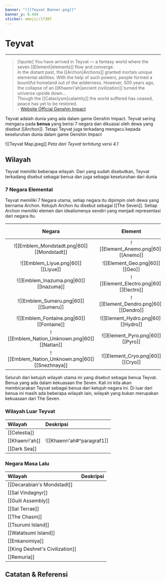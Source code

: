```yaml
---
banner: "![[Teyvat Banner.png]]"
banner_y: 0.444
sticker: emoji//1f30f
---
```


# Teyvat

---

>[!quote]
> You have arrived in Teyvat — a fantasy world where the seven [[Element|elements]] flow and converge. <br>
In the distant past, the [[Archon|Archons]] granted mortals unique elemental abilities. With the help of such powers, people formed a bountiful homeland out of the wilderness. However, 500 years ago, the collapse of an [[Khaenri'ah|ancient civilization]] turned the universe upside down...  <br>
Though the [[Cataclysm|calamity]] the world suffered has ceased, peace has yet to be restored. <br>
\- [Website Official Genshin Impact](https://genshin.hoyoverse.com/en/map)


Teyvat adalah dunia yang ada dalam game Genshin Impact. Teyvat sering mengacu pada **benua** yang berisi 7 negara dan dikuasai oleh dewa yang disebut [[Archon]]. Tetapi Teyvat juga terkadang mengacu kepada keseluruhan dunia dalam game Genshin Impact

![[Teyvat Map.jpeg]]
*Peta dari Teyvat terhitung versi 4.1*

## Wilayah
Teyvat memiliki beberapa wilayah. Dari yang sudah disebutkan, Teyvat terkadang disebut sebagai benua dan juga sebagai keseluruhan dari dunia
### 7 Negara Elemental
Teyvat memiliki 7 Negara utama, setiap negara itu dipimpin oleh dewa yang bernama Archon. Ketujuh Archon itu disebut sebagai [[The Seven]]. Setiap Archon memiliki elemen dan idealismenya sendiri yang menjadi representasi dari negara itu.

|                        Negara                        |                   Element                    |    Archon     | Idealisme |   Badan Pemerintahan   |
|:----------------------------------------------------:|:--------------------------------------------:|:-------------:|:---------:|:----------------------:|
|   ![[Emblem_Mondstadt.png\|60]]<br>[[Mondstadt]]    |   ![[Element_Anemo.png\|60]]<br>[[Anemo]]   | [[Barbatos]]  |  Freedom  | [[Knight of Favonius]] |
|       ![[Emblem_Liyue.png\|60]]<br>[[Liyue]]        |     ![[Element_Geo.png\|60]]<br>[[Geo]]     |   [[Morax]]   | Contract  |    [[Liyue Qixing]]    |
|     ![[Emblem_Inazuma.png\|60]]<br>[[Inazuma]]      | ![[Element_Electro.png\|60]]<br>[[Electro]] | [[Beelzebul]] | Eternity  |     [[Shogunate]]      |
|      ![[Emblem_Sumeru.png\|60]]<br>[[Sumeru]]       |  ![[Element_Dendro.png\|60]]<br>[[Dendro]]  |   [[Buer]]    |  Wisdom   |  [[Sumeru Akademiya]]  |
|    ![[Emblem_Fontaine.png\|60]]<br>[[Fontaine]]     |   ![[Element_Hydro.png\|60]]<br>[[Hydro]]   | [[Focalors]]  |  Justice  | [[Maison Gardiennage]] |
|  ![[Emblem_Nation_Unknown.png\|60]]<br>[[Natlan]]   |    ![[Element_Pyro.png\|60]]<br>[[Pyro]]    |  [[Murata]]   |    War    |        #Unknown        |
| ![[Emblem_Nation_Unknown.png\|60]]<br>[[Snezhnaya]] |    ![[Element_Cryo.png\|60]]<br>[[Cryo]]    | [[Tsaritsa]]  | #Unknown  |        #Unknown        |

Seluruh dari ketujuh wilayah utama ini yang disebut sebagai benua Teyvat. Benua yang ada dalam kekuasaan the Seven. Kali ini kita akan membicarakan Teyvat sebagai benua dari ketujuh negara ini. Di luar dari benua ini masih ada beberapa wilayah lain, wilayah yang bukan merupakan kekuasaan dari The Seven.

### Wilayah Luar Teyvat
| Wilayah        | Deskripsi                  |
|:-------------- |:-------------------------- |
| [[Celestia]]   |                            |
| [[Khaenri'ah]] | ![[Khaenri'ah#^paragraf1]] |
| [[Dark Sea]]   |                            |

### Negara Masa Lalu
| Wilayah                         | Deskripsi |
|:------------------------------- |:--------- |
| [[Decarabian's Mondstadt]]      |           |
| [[Sal Vindagnyr]]               |           |
| [[Guili Assembly]]              |           |
| [[Sal Terrae]]                  |           |
| [[The Chasm]]                   |           |
| [[Tsurumi Island]]              |           |
| [[Watatsumi Island]]            |           |
| [[Enkanomiya]]                  |           |
| [[King Deshret's Civilization]] |           |
| [[Remuria]]                     |           |

## Catatan & Referensi